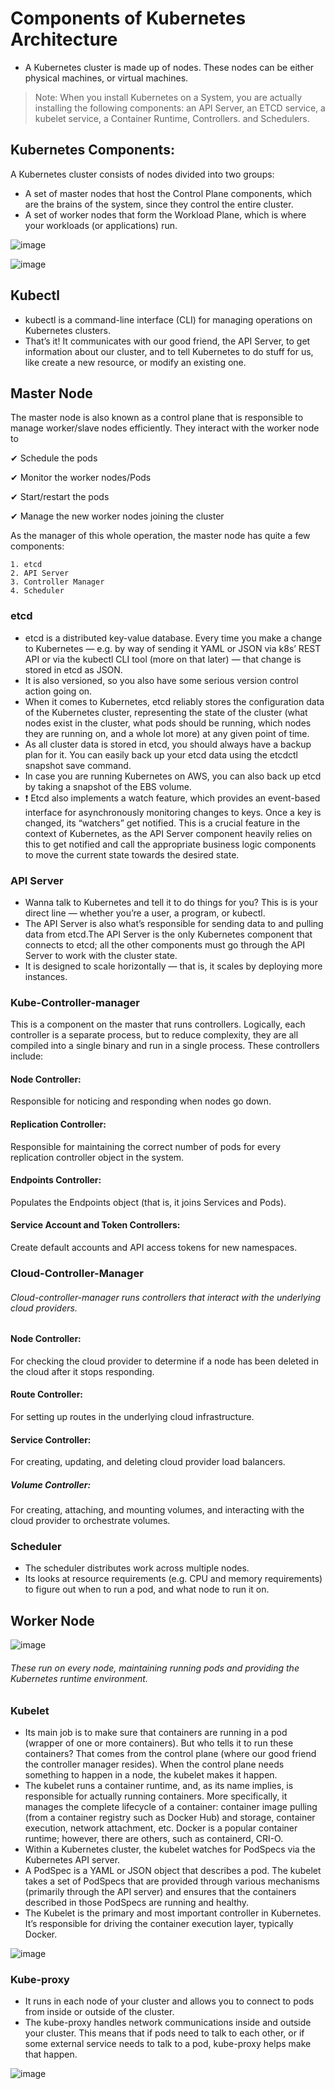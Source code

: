 # Components of Kubernetes Architecture

- A Kubernetes cluster is made up of nodes. These nodes can be either physical machines, or virtual machines.
>Note: When you install Kubernetes on a System, you are actually installing the following components: an API Server, an ETCD service, a kubelet service, a Container Runtime, Controllers. and Schedulers.
## Kubernetes Components:
A Kubernetes cluster consists of nodes divided into two groups:
- A set of master nodes that host the Control Plane components, which are the brains of the system, since they control the entire cluster.
- A set of worker nodes that form the Workload Plane, which is where your workloads (or applications) run.
 

![image](https://user-images.githubusercontent.com/33947539/145934718-61c5e1d8-1109-41f8-9449-f5bcbc80025e.png)

![image](https://user-images.githubusercontent.com/33947539/145935167-1e3b50a1-f086-4396-8c42-960402cc336a.png)

## Kubectl
- kubectl is a command-line interface (CLI) for managing operations on Kubernetes clusters. 
- That’s it! It communicates with our good friend, the API Server, to get information about our cluster, and to tell Kubernetes to do stuff for us, like create a new resource, or modify an existing one. 

## Master Node
The master node is also known as a control plane that is responsible to manage worker/slave nodes efficiently. They interact with the worker node to

✔ Schedule the pods

✔ Monitor the worker nodes/Pods

✔ Start/restart the pods

✔ Manage the new worker nodes joining the cluster


As the manager of this whole operation, the master node has quite a few components:

    1. etcd
    2. API Server
    3. Controller Manager
    4. Scheduler

### etcd
- etcd is a distributed key-value database. Every time you make a change to Kubernetes — e.g. by way of sending it YAML or JSON via k8s’ REST API or via the kubectl CLI tool (more on that later) — that change is stored in etcd as JSON. 
- It is also versioned, so you also have some serious version control action going on.
- When it comes to Kubernetes, etcd reliably stores the configuration data of the Kubernetes cluster, 
  representing the state of the cluster (what nodes exist in the cluster, what pods should be running, which nodes they are running on, and a whole lot more) at any given point of time.
- As all cluster data is stored in etcd, you should always have a backup plan for it. You can easily back up your etcd data using the etcdctl snapshot save command. 
- In case you are running Kubernetes on AWS, you can also back up etcd by taking a snapshot of the EBS volume.
- ❗ Etcd also implements a watch feature, which provides an event-based interface for asynchronously monitoring changes to keys. Once a key is changed, its “watchers” get notified. This is a crucial feature in the context of Kubernetes, as the API Server component heavily relies on this to get notified and call the appropriate business logic components to move the current state towards the desired state.

### API Server
- Wanna talk to Kubernetes and tell it to do things for you? This is is your direct line — whether you’re a user, a program, or kubectl. 
- The API Server is also what’s responsible for sending data to and pulling data from etcd.The API Server is the only Kubernetes component that connects to etcd; all the other components must go through the API Server to work with the cluster state.
-  It is designed to scale horizontally — that is, it scales by deploying more instances.

### Kube-Controller-manager
This is a component on the master that runs controllers.
Logically, each controller is a separate process, but to reduce complexity, they are all compiled into a single binary and run in a single process.
These controllers include:

#### Node Controller: 
Responsible for noticing and responding when nodes go down.
#### Replication Controller: 
Responsible for maintaining the correct number of pods for every replication controller object in the system.
#### Endpoints Controller: 
Populates the Endpoints object (that is, it joins Services and Pods).
#### Service Account and Token Controllers: 
Create default accounts and API access tokens for new namespaces.

### Cloud-Controller-Manager
###### Cloud-controller-manager runs controllers that interact with the underlying cloud providers.
#### Node Controller: 
For checking the cloud provider to determine if a node has been deleted in the cloud after it stops responding.
#### Route Controller: 
For setting up routes in the underlying cloud infrastructure.
#### Service Controller: 
For creating, updating, and deleting cloud provider load balancers.
##### Volume Controller: 
For creating, attaching, and mounting volumes, and interacting with the cloud provider to orchestrate volumes.

### Scheduler
- The scheduler distributes work across multiple nodes. 
- Its looks at resource requirements (e.g. CPU and memory requirements) to figure out when to run a pod, and what node to run it on.

## Worker Node 

![image](https://user-images.githubusercontent.com/33947539/145937810-f145c55c-62c3-482c-99e1-a5fcd7511c12.png)

###### These run on every node, maintaining running pods and providing the Kubernetes runtime environment.

### Kubelet
- Its main job is to make sure that containers are running in a pod (wrapper of one or more containers). But who tells it to run these containers? That comes from the control plane (where our good friend the controller manager resides). When the control plane needs something to happen in a node, the kubelet makes it happen.
- The kubelet runs a container runtime, and, as its name implies, is responsible for actually running containers. More specifically, it manages the complete lifecycle of a container: container image pulling (from a container registry such as Docker Hub) and storage, container execution, network attachment, etc. Docker is a popular container runtime; however, there are others, such as containerd, CRI-O.
- Within a Kubernetes cluster, the kubelet watches for PodSpecs via the Kubernetes API server.
- A PodSpec is a YAML or JSON object that describes a pod. The kubelet takes a set of PodSpecs that are provided through various mechanisms (primarily through the API server) and ensures that the containers described in those PodSpecs are running and healthy.
- The Kubelet is the primary and most important controller in Kubernetes. It’s responsible for driving the container execution layer, typically Docker.

![image](https://user-images.githubusercontent.com/33947539/145938287-d6db675f-482c-4353-8aee-d4d76aad3c5f.png)

### Kube-proxy
- It runs in each node of your cluster and allows you to connect to pods from inside or outside of the cluster.
- The kube-proxy handles network communications inside and outside your cluster. This means that if pods need to talk to each other, or if some external service needs to talk to a pod, kube-proxy helps make that happen.

![image](https://user-images.githubusercontent.com/33947539/145938466-a7544fbd-3085-48ce-ad12-a5210e7b2a67.png)



 




 
